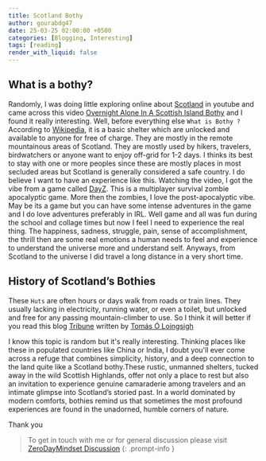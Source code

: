 ```yaml
---
title: Scotland Bothy
author: gourabdg47
date: 25-03-25 02:00:00 +0500
categories: [Blogging, Interesting]
tags: [reading]
render_with_liquid: false
---
```


## What is a bothy?

Randomly, I was doing little exploring online about [Scotland](https://en.wikipedia.org/wiki/Scotland) in youtube and came across this video [Overnight Alone In A Scottish Island Bothy](https://www.youtube.com/watch?v=WW5J3qC4uVU) and I found it really interesting. Well, before everything else `What is Bothy ?`
According to [Wikipedia](https://www.wikipedia.org/), it is a basic shelter which are unlocked and available to anyone for free of charge. They are mostly in the remote mountainous areas of Scotland. They are mostly used by hikers, travelers, birdwatchers or anyone want to enjoy off-grid for 1-2 days. I thinks its best to stay with one or more peoples since these are mostly places in most secluded areas but Scotland is generally considered a safe country. 
I do believe I want to have an experience like this. Watching the video, I got the vibe from a game called [DayZ](https://dayz.com/). This is a multiplayer survival zombie apocalyptic game. More then the zombies, I love the post-apocalyptic vibe. May be its a game but you can have some intense adventures in the game and I do love adventures preferably in IRL. Well game and all was fun during the school and collage times but now I feel I need to experience the real thing. The happiness, sadness, struggle, pain, sense of accomplishment, the thrill then are some real emotions a human needs to feel and experience to understand the universe more and understand self. Anyways, from Scotland to the universe I did travel a long distance in a very short time. 

## History of Scotland’s Bothies

These  `Huts` are often hours or days walk from roads or train lines. They usually lacking in electricity, running water, or even a toilet, but unlocked and free for any passing mountain-climber to use. 
So I think it will better if you read this blog [Tribune](https://tribunemag.co.uk/2022/06/bothy-scotland-trespass) written by [Tomás Ó Loingsigh](https://tribunemag.co.uk/author/tomas-o-loingsigh)


I know this topic is random but it's really interesting. Thinking places like these in populated countries like China or India, I doubt you'll ever come across a refuge that combines simplicity, history, and a deep connection to the land quite like a Scotland bothy.These rustic, unmanned shelters, tucked away in the wild Scottish Highlands, offer not only a place to rest but also an invitation to experience genuine camaraderie among travelers and an intimate glimpse into Scotland’s storied past. In a world dominated by modern comforts, bothies remind us that sometimes the most profound experiences are found in the unadorned, humble corners of nature.

Thank you 

> To get in touch with me or for general discussion please visit [ZeroDayMindset Discussion](https://github.com/orgs/X3N0-G0D/discussions) 
{: .prompt-info }
